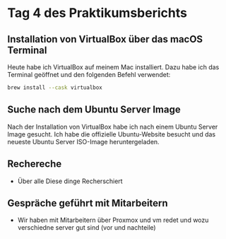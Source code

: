 # Tag 4 des Praktikumsberichts

## Installation von VirtualBox über das macOS Terminal

Heute habe ich VirtualBox auf meinem Mac installiert. Dazu habe ich das Terminal geöffnet und den folgenden Befehl verwendet:

```bash
brew install --cask virtualbox
```
## Suche nach dem Ubuntu Server Image

Nach der Installation von VirtualBox habe ich nach einem Ubuntu Server Image gesucht. Ich habe die offizielle Ubuntu-Website besucht und das neueste Ubuntu Server ISO-Image heruntergeladen.

## Rechereche
- Über alle Diese dinge Recherschiert

## Gespräche geführt mit Mitarbeitern
- Wir haben mit Mitarbeitern über Proxmox und vm redet und wozu verschiedne server gut sind (vor und nachteile)